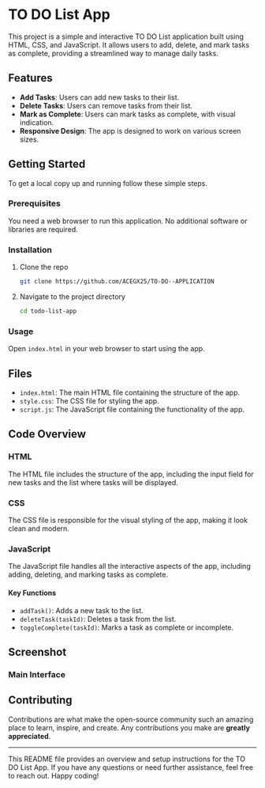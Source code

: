 # TO DO List App

This project is a simple and interactive TO DO List application built using HTML, CSS, and JavaScript. It allows users to add, delete, and mark tasks as complete, providing a streamlined way to manage daily tasks.

## Features

- **Add Tasks**: Users can add new tasks to their list.
- **Delete Tasks**: Users can remove tasks from their list.
- **Mark as Complete**: Users can mark tasks as complete, with visual indication.
- **Responsive Design**: The app is designed to work on various screen sizes.

## Getting Started

To get a local copy up and running follow these simple steps.

### Prerequisites

You need a web browser to run this application. No additional software or libraries are required.

### Installation

1. Clone the repo
   ```sh
   git clone https://github.com/ACEGX25/TO-DO--APPLICATION
   ```
2. Navigate to the project directory
   ```sh
   cd todo-list-app
   ```

### Usage

Open `index.html` in your web browser to start using the app.

## Files

- `index.html`: The main HTML file containing the structure of the app.
- `style.css`: The CSS file for styling the app.
- `script.js`: The JavaScript file containing the functionality of the app.

## Code Overview

### HTML

The HTML file includes the structure of the app, including the input field for new tasks and the list where tasks will be displayed.

### CSS

The CSS file is responsible for the visual styling of the app, making it look clean and modern.

### JavaScript

The JavaScript file handles all the interactive aspects of the app, including adding, deleting, and marking tasks as complete.

#### Key Functions

- `addTask()`: Adds a new task to the list.
- `deleteTask(taskId)`: Deletes a task from the list.
- `toggleComplete(taskId)`: Marks a task as complete or incomplete.

## Screenshot

### Main Interface


## Contributing

Contributions are what make the open-source community such an amazing place to learn, inspire, and create. Any contributions you make are **greatly appreciated**.

---

This README file provides an overview and setup instructions for the TO DO List App. If you have any questions or need further assistance, feel free to reach out. Happy coding!

